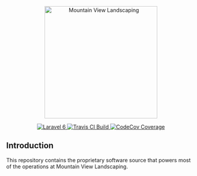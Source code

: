 <div align="center">
  <img src="https://mountainviewlandscapers.com/img/logo-1024.png" width="300" alt="Mountain View Landscaping" />
</div>
<p align="center">
  <a href="https://laravel.com">
    <img alt="Laravel 6" src="https://img.shields.io/badge/Laravel-6.x-brightgreen.svg?style=flat-square" />
  </a>
  <a href="https://travis-ci.com/rjp2525/MountainView">
    <img src="https://api.travis-ci.com/rjp2525/MountainView.svg?token=3XitpuS5WBg8pEatb5Zi&branch=master" alt="Travis CI Build" />
  </a>
  <a href="https://codecov.io/gh/rjp2525/MountainView">
    <img alt="CodeCov Coverage" src="https://codecov.io/gh/rjp2525/MountainView/branch/master/graph/badge.svg?token=mss3BL8c3U" />
  </a>
</p>

## Introduction

This repository contains the proprietary software source that powers most of the operations at Mountain View Landscaping.
